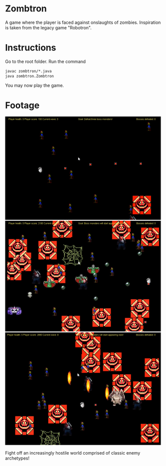 # Zombtron
A game where the player is faced against onslaughts of zombies. Inspiration is taken from the legacy game "Robotron".

# Instructions

Go to the root folder. Run the command

```
javac zombtron/*.java
java zombtron.Zombtron
```

You may now play the game.

# Footage

![Game Footage1](easy-encounter.png)
![Game Footage2](medium-encounter2.png)
![Game Footage2](boss-encounter1.png)

Fight off an increasingly hostile world comprised of classic enemy archetypes!
